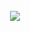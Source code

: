 <div align="center">
  <br>
  <a href="https://www.linkedin.com/in/joaoguilhermecobo/" target="_blank"><img src="https://img.shields.io/badge/-LinkedIn-%230077B5?style=for-the-badge&logo=linkedin&logoColor=white" target="_blank"></a> 
</div>
